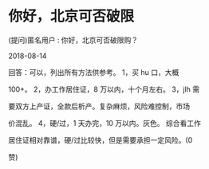 # 你好，北京可否破限

(提问)匿名用户 : 你好，北京可否破限购？

2018-08-14

回答：可以，列出所有方法供参考。 1，买 hu 口，大概

100+。 2，办工作居住证，8 万以内，十个月左右。 3，jlh 需

要双方上产证，全款后析产。复杂麻烦，风险难控制，市场

价混乱。 4，硬/过，1 天办完，10 万以内。灰色。 综合看工作

居住证相对靠谱，硬/过比较快，但是需要承担一定风险。(0

赞)